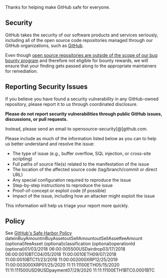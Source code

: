 Thanks for helping make GitHub safe for everyone.

## Security

GitHub takes the security of our software products and services seriously, including all of the open source code repositories managed through our GitHub organizations, such as [GitHub](https://github.com/GitHub).

Even though [open source repositories are outside of the scope of our bug bounty program](https://bounty.github.com/index.html#scope) and therefore not eligible for bounty rewards, we will ensure that your finding gets passed along to the appropriate maintainers for remediation. 

## Reporting Security Issues

If you believe you have found a security vulnerability in any GitHub-owned repository, please report it to us through coordinated disclosure.

**Please do not report security vulnerabilities through public GitHub issues, discussions, or pull requests.**

Instead, please send an email to opensource-security[@]github.com.

Please include as much of the information listed below as you can to help us better understand and resolve the issue:

  * The type of issue (e.g., buffer overflow, SQL injection, or cross-site scripting)
  * Full paths of source file(s) related to the manifestation of the issue
  * The location of the affected source code (tag/branch/commit or direct URL)
  * Any special configuration required to reproduce the issue
  * Step-by-step instructions to reproduce the issue
  * Proof-of-concept or exploit code (if possible)
  * Impact of the issue, including how an attacker might exploit the issue

This information will help us triage your report more quickly.

## Policy

See [GitHub's Safe Harbor Policy](https://docs.github.com/en/github/site-policy/github-bug-bounty-program-legal-safe-harbor#1-safe-harbor-terms)
dateinBuyAmountinBuyAssetoutSellAmountoutSellAssetfeeAmount (optional)feeAsset (optional)classification (optional)operationId (optional)01/03/2018 06:00:005500USDairdrop03/17/2018 06:00:0010BTC04/05/2018 11:00:0010ETH09/07/2018 11:00:0010BTC11/23/2018 11:00:002000XRP12/25/2019 11:00:003000XRP01/25/2020 11:11:11100ETH05/15/2020 11:11:111500USD9USDpayment07/29/2020 11:11:11100ETH1BTC0.0001BTC
